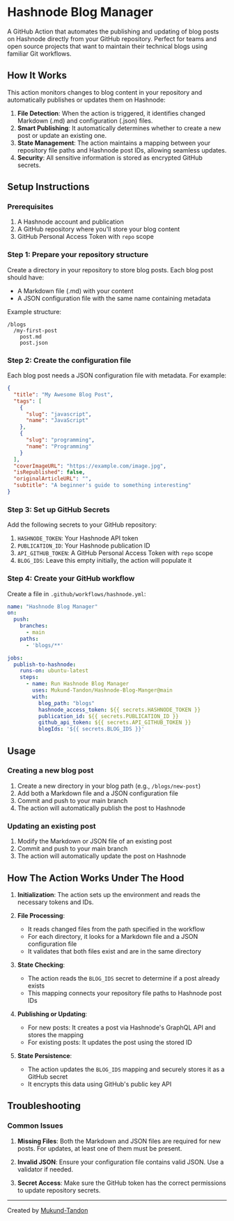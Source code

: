 # Hashnode Blog Manager

A GitHub Action that automates the publishing and updating of blog posts on Hashnode directly from your GitHub repository. Perfect for teams and open source projects that want to maintain their technical blogs using familiar Git workflows.

## How It Works

This action monitors changes to blog content in your repository and automatically publishes or updates them on Hashnode:

1. **File Detection**: When the action is triggered, it identifies changed Markdown (.md) and configuration (.json) files.
2. **Smart Publishing**: It automatically determines whether to create a new post or update an existing one.
3. **State Management**: The action maintains a mapping between your repository file paths and Hashnode post IDs, allowing seamless updates.
4. **Security**: All sensitive information is stored as encrypted GitHub secrets.

## Setup Instructions

### Prerequisites

1. A Hashnode account and publication
2. A GitHub repository where you'll store your blog content
3. GitHub Personal Access Token with `repo` scope

### Step 1: Prepare your repository structure

Create a directory in your repository to store blog posts. Each blog post should have:
- A Markdown file (.md) with your content
- A JSON configuration file with the same name containing metadata

Example structure:
```
/blogs
  /my-first-post
    post.md
    post.json
```

### Step 2: Create the configuration file

Each blog post needs a JSON configuration file with metadata. For example:

```json
{
  "title": "My Awesome Blog Post",
  "tags": [
    {
      "slug": "javascript",
      "name": "JavaScript"
    },
    {
      "slug": "programming",
      "name": "Programming"
    }
  ],
  "coverImageURL": "https://example.com/image.jpg",
  "isRepublished": false,
  "originalArticleURL": "",
  "subtitle": "A beginner's guide to something interesting"
}
```

### Step 3: Set up GitHub Secrets

Add the following secrets to your GitHub repository:

1. `HASHNODE_TOKEN`: Your Hashnode API token
2. `PUBLICATION_ID`: Your Hashnode publication ID
3. `API_GITHUB_TOKEN`: A GitHub Personal Access Token with `repo` scope
4. `BLOG_IDS`: Leave this empty initially, the action will populate it

### Step 4: Create your GitHub workflow

Create a file in `.github/workflows/hashnode.yml`:

```yaml
name: "Hashnode Blog Manager"
on:
  push:
    branches:
      - main
    paths:
      - 'blogs/**'

jobs:
  publish-to-hashnode:
    runs-on: ubuntu-latest
    steps:
      - name: Run Hashnode Blog Manager
        uses: Mukund-Tandon/Hashnode-Blog-Manger@main
        with:
          blog_path: "blogs"
          hashnode_access_token: ${{ secrets.HASHNODE_TOKEN }}
          publication_id: ${{ secrets.PUBLICATION_ID }}
          github_api_token: ${{ secrets.API_GITHUB_TOKEN }}
          blogIds: '${{ secrets.BLOG_IDS }}'
```

## Usage

### Creating a new blog post

1. Create a new directory in your blog path (e.g., `/blogs/new-post`)
2. Add both a Markdown file and a JSON configuration file
3. Commit and push to your main branch
4. The action will automatically publish the post to Hashnode

### Updating an existing post

1. Modify the Markdown or JSON file of an existing post
2. Commit and push to your main branch
3. The action will automatically update the post on Hashnode

## How The Action Works Under The Hood

1. **Initialization**: The action sets up the environment and reads the necessary tokens and IDs.

2. **File Processing**:
   - It reads changed files from the path specified in the workflow
   - For each directory, it looks for a Markdown file and a JSON configuration file
   - It validates that both files exist and are in the same directory

3. **State Checking**:
   - The action reads the `BLOG_IDS` secret to determine if a post already exists
   - This mapping connects your repository file paths to Hashnode post IDs

4. **Publishing or Updating**:
   - For new posts: It creates a post via Hashnode's GraphQL API and stores the mapping
   - For existing posts: It updates the post using the stored ID

5. **State Persistence**:
   - The action updates the `BLOG_IDS` mapping and securely stores it as a GitHub secret
   - It encrypts this data using GitHub's public key API

## Troubleshooting

### Common Issues

1. **Missing Files**: Both the Markdown and JSON files are required for new posts. For updates, at least one of them must be present.

2. **Invalid JSON**: Ensure your configuration file contains valid JSON. Use a validator if needed.

3. **Secret Access**: Make sure the GitHub token has the correct permissions to update repository secrets.



---

Created by [Mukund-Tandon](https://github.com/Mukund-Tandon)
